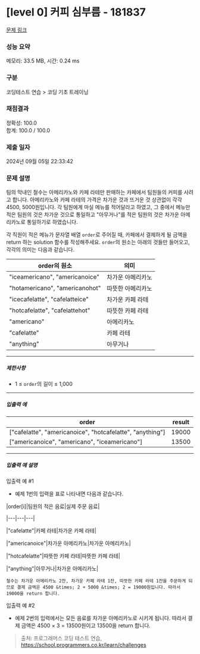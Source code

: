 # [level 0] 커피 심부름 - 181837 

[문제 링크](https://school.programmers.co.kr/learn/courses/30/lessons/181837) 

### 성능 요약

메모리: 33.5 MB, 시간: 0.24 ms

### 구분

코딩테스트 연습 > 코딩 기초 트레이닝

### 채점결과

정확성: 100.0<br/>합계: 100.0 / 100.0

### 제출 일자

2024년 09월 05일 22:33:42

### 문제 설명

<p>팀의 막내인 철수는 아메리카노와 카페 라테만 판매하는 카페에서 팀원들의 커피를 사려고 합니다. 아메리카노와 카페 라테의 가격은 차가운 것과 뜨거운 것 상관없이 각각 4500, 5000원입니다. 각 팀원에게 마실 메뉴를 적어달라고 하였고, 그 중에서 메뉴만 적은 팀원의 것은 차가운 것으로 통일하고 "아무거나"를 적은 팀원의 것은 차가운 아메리카노로 통일하기로 하였습니다.</p>

<p>각 직원이 적은 메뉴가 문자열 배열 <code>order</code>로 주어질 때, 카페에서 결제하게 될 금액을 return 하는 solution 함수를 작성해주세요. <code>order</code>의 원소는 아래의 것들만 들어오고, 각각의 의미는 다음과 같습니다.</p>
<table class="table">
        <thead><tr>
<th>order의 원소</th>
<th>의미</th>
</tr>
</thead>
        <tbody><tr>
<td>"iceamericano", "americanoice"</td>
<td>차가운 아메리카노</td>
</tr>
<tr>
<td>"hotamericano", "americanohot"</td>
<td>따뜻한 아메리카노</td>
</tr>
<tr>
<td>"icecafelatte", "cafelatteice"</td>
<td>차가운 카페 라테</td>
</tr>
<tr>
<td>"hotcafelatte", "cafelattehot"</td>
<td>따뜻한 카페 라테</td>
</tr>
<tr>
<td>"americano"</td>
<td>아메리카노</td>
</tr>
<tr>
<td>"cafelatte"</td>
<td>카페 라테</td>
</tr>
<tr>
<td>"anything"</td>
<td>아무거나</td>
</tr>
</tbody>
      </table>
<hr>

<h5>제한사항</h5>

<ul>
<li>1 ≤ <code>order</code>의 길이 ≤ 1,000</li>
</ul>

<hr>

<h5>입출력 예</h5>
<table class="table">
        <thead><tr>
<th>order</th>
<th>result</th>
</tr>
</thead>
        <tbody><tr>
<td>["cafelatte", "americanoice", "hotcafelatte", "anything"]</td>
<td>19000</td>
</tr>
<tr>
<td>["americanoice", "americano", "iceamericano"]</td>
<td>13500</td>
</tr>
</tbody>
      </table>
<hr>

<h5>입출력 예 설명</h5>

<p>입출력 예 #1</p>

<ul>
<li>예제 1번의 입력을 표로 나타내면 다음과 같습니다.</li>
</ul>

<p>|order[i]|팀원의 적은 음료|실제 주문 음료|</p>

<p>|---|---|---|</p>

<p>|"cafelatte"|카페 라테|차가운 카페 라테|</p>

<p>|"americanoice"|차가운 아메리카노|차가운 아메리카노|</p>

<p>|"hotcafelatte"|따뜻한 카페 라테|따뜻한 카페 라테|</p>

<p>|"anything"|아무거나|차가운 아메리카노|</p>
<div class="highlight"><pre class="codehilite"><code>철수는 차가운 아메리카노 2잔, 차가운 카페 라테 1잔, 따뜻한 카페 라테 1잔을 주문하게 되므로 결제 금액은 4500 &amp;times; 2 + 5000 &amp;times; 2 = 19000원입니다. 따라서 19000을 return 합니다.
</code></pre></div>
<p>입출력 예 #2</p>

<ul>
<li>예제 2번의 입력에서는 모든 음료를 차가운 아메리카노로 시키게 됩니다. 따라서 결제 금액은 4500 × 3 = 13500원이고 13500을 return 합니다.</li>
</ul>


> 출처: 프로그래머스 코딩 테스트 연습, https://school.programmers.co.kr/learn/challenges